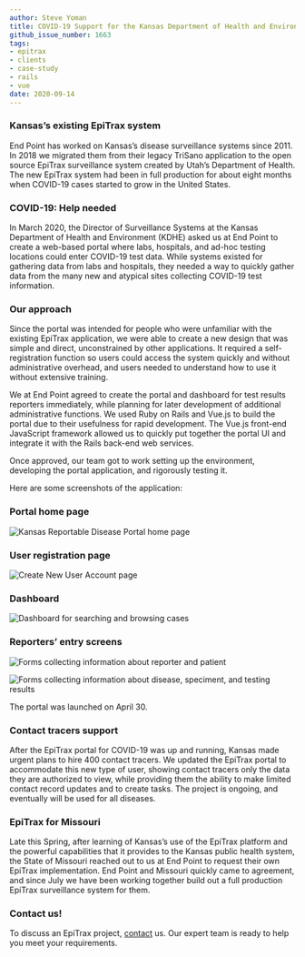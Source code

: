 ```yaml
---
author: Steve Yoman
title: COVID-19 Support for the Kansas Department of Health and Environment
github_issue_number: 1663
tags:
- epitrax
- clients
- case-study
- rails
- vue
date: 2020-09-14
---
```


### Kansas’s existing EpiTrax system

End Point has worked on Kansas’s disease surveillance systems since 2011. In 2018 we migrated them from their legacy TriSano application to the open source EpiTrax surveillance system created by Utah’s Department of Health. The new EpiTrax system had been in full production for about eight months when COVID-19 cases started to grow in the United States.

### COVID-19: Help needed

In March 2020, the Director of Surveillance Systems at the Kansas Department of Health and Environment (KDHE) asked us at End Point to create a web-based portal where labs, hospitals, and ad-hoc testing locations could enter COVID-19 test data. While systems existed for gathering data from labs and hospitals, they needed a way to quickly gather data from the many new and atypical sites collecting COVID-19 test information.

### Our approach

Since the portal was intended for people who were unfamiliar with the existing EpiTrax application, we were able to create a new design that was simple and direct, unconstrained by other applications. It required a self-registration function so users could access the system quickly and without administrative overhead, and users needed to understand how to use it without extensive training.

We at End Point agreed to create the portal and dashboard for test results reporters immediately, while planning for later development of additional administrative functions. We used Ruby on Rails and Vue.js to build the portal due to their usefulness for rapid development. The Vue.js front-end JavaScript framework allowed us to quickly put together the portal UI and integrate it with the Rails back-end web services.

Once approved, our team got to work setting up the environment, developing the portal application, and rigorously testing it.

Here are some screenshots of the application:

### Portal home page

![Kansas Reportable Disease Portal home page](/blog/2020/09/covid-19-support-kansas-dept-health/Home-Screen.jpg)

### User registration page

![Create New User Account page](/blog/2020/09/covid-19-support-kansas-dept-health/newuser.png)

### Dashboard

![Dashboard for searching and browsing cases](/blog/2020/09/covid-19-support-kansas-dept-health/dashboard.jpg)

### Reporters’ entry screens

![Forms collecting information about reporter and patient](/blog/2020/09/covid-19-support-kansas-dept-health/Reporter-Data-Entry.jpg)

![Forms collecting information about disease, speciment, and testing results](/blog/2020/09/covid-19-support-kansas-dept-health/form-part-2.png)

The portal was launched on April 30.

### Contact tracers support

After the EpiTrax portal for COVID-19 was up and running, Kansas made urgent plans to hire 400 contact tracers. We updated the EpiTrax portal to accommodate this new type of user, showing contact tracers only the data they are authorized to view, while providing them the ability to make limited contact record updates and to create tasks. The project is ongoing, and eventually will be used for all diseases.

### EpiTrax for Missouri

Late this Spring, after learning of Kansas’s use of the EpiTrax platform and the powerful capabilities that it provides to the Kansas public health system, the State of Missouri reached out to us at End Point to request their own EpiTrax implementation. End Point and Missouri quickly came to agreement, and since July we have been working together build out a full production EpiTrax surveillance system for them.

### Contact us!

To discuss an EpiTrax project, [contact](/contact) us. Our expert team is ready to help you meet your requirements.
